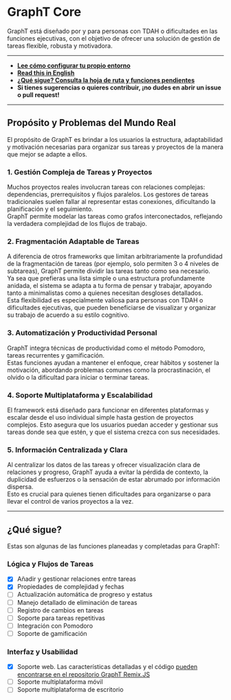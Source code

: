 # GraphT Core

GraphT está diseñado por y para personas con TDAH o dificultades en las funciones ejecutivas, con el objetivo de ofrecer una solución de gestión de tareas flexible, robusta y motivadora.

---

- **[Lee cómo configurar tu propio entorno](./README.tech.md)**
- **[Read this in English](../readme.md)**
- **[¿Qué sigue? Consulta la hoja de ruta y funciones pendientes](#que-sigue)**
- **Si tienes sugerencias o quieres contribuir, ¡no dudes en abrir un issue o pull request!**

---

## Propósito y Problemas del Mundo Real

El propósito de GraphT es brindar a los usuarios la estructura, adaptabilidad y motivación necesarias para organizar sus tareas y proyectos de la manera que mejor se adapte a ellos.

### 1. Gestión Compleja de Tareas y Proyectos
Muchos proyectos reales involucran tareas con relaciones complejas: dependencias, prerrequisitos y flujos paralelos. Los gestores de tareas tradicionales suelen fallar al representar estas conexiones, dificultando la planificación y el seguimiento.  
GraphT permite modelar las tareas como grafos interconectados, reflejando la verdadera complejidad de los flujos de trabajo.

### 2. Fragmentación Adaptable de Tareas
A diferencia de otros frameworks que limitan arbitrariamente la profundidad de la fragmentación de tareas (por ejemplo, solo permiten 3 o 4 niveles de subtareas), GraphT permite dividir las tareas tanto como sea necesario.  
Ya sea que prefieras una lista simple o una estructura profundamente anidada, el sistema se adapta a tu forma de pensar y trabajar, apoyando tanto a minimalistas como a quienes necesitan desgloses detallados.  
Esta flexibilidad es especialmente valiosa para personas con TDAH o dificultades ejecutivas, que pueden beneficiarse de visualizar y organizar su trabajo de acuerdo a su estilo cognitivo.

### 3. Automatización y Productividad Personal
GraphT integra técnicas de productividad como el método Pomodoro, tareas recurrentes y gamificación.  
Estas funciones ayudan a mantener el enfoque, crear hábitos y sostener la motivación, abordando problemas comunes como la procrastinación, el olvido o la dificultad para iniciar o terminar tareas.

### 4. Soporte Multiplataforma y Escalabilidad
El framework está diseñado para funcionar en diferentes plataformas y escalar desde el uso individual simple hasta gestion de proyectos complejos.
Esto asegura que los usuarios puedan acceder y gestionar sus tareas donde sea que estén, y que el sistema crezca con sus necesidades.

### 5. Información Centralizada y Clara
Al centralizar los datos de las tareas y ofrecer visualización clara de relaciones y progreso, GraphT ayuda a evitar la pérdida de contexto, la duplicidad de esfuerzos o la sensación de estar abrumado por información dispersa.  
Esto es crucial para quienes tienen dificultades para organizarse o para llevar el control de varios proyectos a la vez.

---

## ¿Qué sigue?

Estas son algunas de las funciones planeadas y completadas para GraphT:

### Lógica y Flujos de Tareas
- [x] Añadir y gestionar relaciones entre tareas
- [x] Propiedades de complejidad y fechas
- [ ] Actualización automática de progreso y estatus
- [ ] Manejo detallado de eliminación de tareas
- [ ] Registro de cambios en tareas
- [ ] Soporte para tareas repetitivas
- [ ] Integración con Pomodoro
- [ ] Soporte de gamificación

### Interfaz y Usabilidad
- [x] Soporte web. Las características detalladas y el código [pueden encontrarse en el repositorio GraphT Remix.JS](https://github.com/eduardoxcruz/GraphT.Remix.Js)
- [ ] Soporte multiplataforma móvil
- [ ] Soporte multiplataforma de escritorio